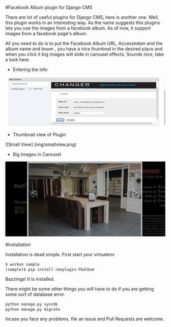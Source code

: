 #Facebook Album plugin for Django CMS

There are lot of useful plugins for Django CMS, here is another one. Well, this plugin works in an interesting way. As the name suggests this plugins lets you use the images from a facebook album. As of now, it support images from a facebook page's album.


All you need to do is to put the Facebook Album URL, Accesstoken and the album name and boom , you have a nice thumbnal in the desired place and when you click it big images will slide in carousel effects. Sounds nice, take a look here.

- Entering the info

![Admin Page](img/admin.png)

- Thumbnail view of Plugin

![Small View] (img/smallview.png)

- Big Images in Carousel

![Carousel](img/bigview.png)


#Installation

Installation is dead simple. First start your virtualenv

    $ workon sample
    (sample)$ pip install cmsplugin-fbalbum

Bazzinga! It is installed.


There might be some other things you will have to do if you are getting some sort of database error.

    python manage.py syncdb
    python manage.py migrate

Incase you face any problems, file an issue and Pull Requests are welcome.


